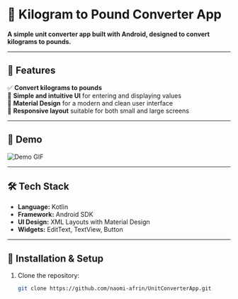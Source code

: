 # 📌 Kilogram to Pound Converter App  
**A simple unit converter app built with Android, designed to convert kilograms to pounds.**  

---

## 🚀 Features  
✅ **Convert kilograms to pounds**  
🔢 **Simple and intuitive UI** for entering and displaying values  
🎨 **Material Design** for a modern and clean user interface  
🌙 **Responsive layout** suitable for both small and large screens  


---

## 📸 Demo  
![Demo GIF](https://github.com/naomi-afrin/UnitConverterApp/blob/master/unit-converter.gif)

---

## 🛠️ Tech Stack  
- **Language:** Kotlin  
- **Framework:** Android SDK  
- **UI Design:** XML Layouts with Material Design  
- **Widgets:** EditText, TextView, Button  

---

## 📂 Installation & Setup  
1. Clone the repository:  
   ```bash
   git clone https://github.com/naomi-afrin/UnitConverterApp.git
